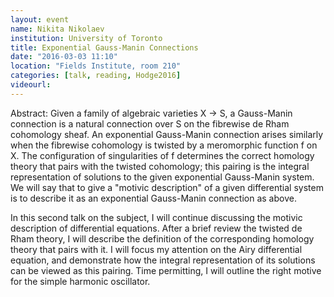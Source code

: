 ```yaml
---
layout: event
name: Nikita Nikolaev
institution: University of Toronto
title: Exponential Gauss-Manin Connections
date: "2016-03-03 11:10"
location: "Fields Institute, room 210"
categories: [talk, reading, Hodge2016]
videourl:
---
```

Abstract: Given a family of algebraic varieties X -> S, a Gauss-Manin connection is
a natural connection over S on the fibrewise de Rham cohomology sheaf. An
exponential Gauss-Manin connection arises similarly when the fibrewise
cohomology is twisted by a meromorphic function f on X. The configuration
of singularities of f determines the correct homology theory that pairs
with the twisted cohomology; this pairing is the integral representation
of solutions to the given exponential Gauss-Manin system. We will say that
to give a "motivic description" of a given differential system is to
describe it as an exponential Gauss-Manin connection as above.

In this second talk on the subject, I will continue discussing the motivic
description of differential equations. After a brief review the twisted de
Rham theory, I will describe the definition of the corresponding homology
theory that pairs with it. I will focus my attention on the Airy
differential equation, and demonstrate how the integral representation of
its solutions can be viewed as this pairing. Time permitting, I will
outline the right motive for the simple harmonic oscillator.

